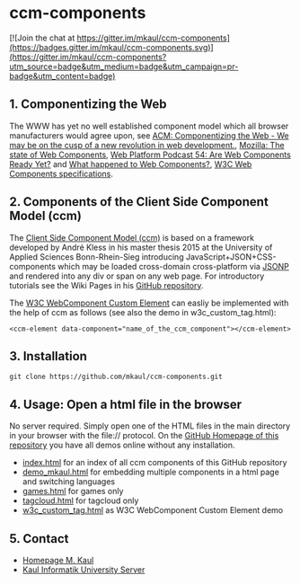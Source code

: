 # ccm-components

[![Join the chat at https://gitter.im/mkaul/ccm-components](https://badges.gitter.im/mkaul/ccm-components.svg)](https://gitter.im/mkaul/ccm-components?utm_source=badge&utm_medium=badge&utm_campaign=pr-badge&utm_content=badge)

## 1. Componentizing the Web

The WWW has yet no well established component model which all browser manufacturers would agree upon, see [ACM: Componentizing the Web - We may be on the cusp of a new revolution in web development.](http://queue.acm.org/detail.cfm?id=2844732), [Mozilla: The state of Web Components](https://hacks.mozilla.org/2015/06/the-state-of-web-components/), [Web Platform Podcast 54: Are Web Components Ready Yet?](https://www.youtube.com/watch?v=oDtpXhMQeew) and [What happened to Web Components?](http://www.2ality.com/2015/08/web-component-status.html), [W3C Web Components specifications](https://github.com/w3c/webcomponents/). 

## 2. Components of the Client Side Component Model (ccm)

The [Client Side Component Model (ccm)](https://github.com/akless/ccm-components/wiki/Einstieg:-Was-ist-ccm%3F) is based on a framework developed by André Kless in his master thesis 2015 at the University of Applied Sciences Bonn-Rhein-Sieg introducing JavaScript+JSON+CSS-components which may be loaded cross-domain cross-platform via [JSONP](https://en.wikipedia.org/wiki/JSONP) and rendered into any div or span on any web page. For introductory tutorials see the Wiki Pages in his [GitHub repository](https://github.com/akless/ccm-components). 

The [W3C WebComponent Custom Element](http://www.w3.org/TR/custom-elements/) can easliy be implemented with the help of ccm as follows (see also the demo in w3c_custom_tag.html):
    
    <ccm-element data-component="name_of_the_ccm_component"></ccm-element>


## 3. Installation

    git clone https://github.com/mkaul/ccm-components.git
    

## 4. Usage: Open a html file in the browser
No server required. Simply open one of the HTML files in the main directory in your browser with the file:// protocol. On the [GitHub Homepage of this repository](http://mkaul.github.io/ccm-components) you have all demos online without any installation.

* [index.html](http://mkaul.github.io/ccm-components/index_components.html) for an index of all ccm components of this GitHub repository
* [demo_mkaul.html](http://mkaul.github.io/ccm-components/demo_mkaul.html) for embedding multiple components in a html page and switching languages
* [games.html](http://mkaul.github.io/ccm-components/games.html) for games only
* [tagcloud.html](http://mkaul.github.io/ccm-components/tagcloud.html) for tagcloud only
* [w3c_custom_tag.html](http://mkaul.github.io/ccm-components/w3c_custom_tag.html) as W3C WebComponent Custom Element demo 

## 5. Contact
* [Homepage M. Kaul](https://www.h-brs.de/de/inf/prof-dr-manfred-kaul) 
* [Kaul Informatik University Server](https://kaul.inf.fh-bonn-rhein-sieg.de)